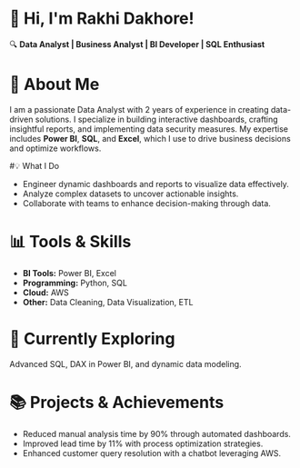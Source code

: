# 👋 Hi, I'm Rakhi Dakhore!  
🔍 **Data Analyst | Business Analyst | BI Developer | SQL Enthusiast**  

# 🚀 About Me  
I am a passionate Data Analyst with 2 years of experience in creating data-driven solutions. I specialize in building interactive dashboards, crafting insightful reports, and implementing data security measures. My expertise includes **Power BI**, **SQL**, and **Excel**, which I use to drive business decisions and optimize workflows.  

#💡 What I Do  
- Engineer dynamic dashboards and reports to visualize data effectively.  
- Analyze complex datasets to uncover actionable insights.  
- Collaborate with teams to enhance decision-making through data.  

# 📊 Tools & Skills  
- **BI Tools:** Power BI, Excel  
- **Programming:** Python, SQL  
- **Cloud:** AWS  
- **Other:** Data Cleaning, Data Visualization, ETL  

# 🌱 Currently Exploring  
Advanced SQL, DAX in Power BI, and dynamic data modeling.  

# 📚 Projects & Achievements  
- Reduced manual analysis time by 90% through automated dashboards.  
- Improved lead time by 11% with process optimization strategies.  
- Enhanced customer query resolution with a chatbot leveraging AWS.
